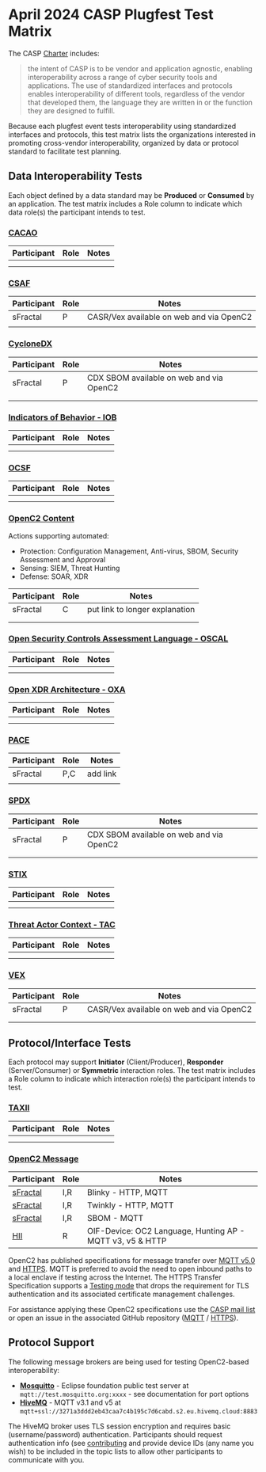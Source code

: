 # April 2024 CASP Plugfest Test Matrix

The CASP [Charter](../../CHARTER.md) includes:
> the intent of CASP is to be vendor and application agnostic,
enabling interoperability across a range of cyber security tools and applications.
The use of standardized interfaces and protocols enables interoperability of different tools,
regardless of the vendor that developed them, the language they are written in
or the function they are designed to fulfill.

Because each plugfest event tests interoperability using standardized interfaces and protocols,
this test matrix lists the organizations interested in promoting cross-vendor interoperability,
organized by data or protocol standard to facilitate test planning.

## Data Interoperability Tests

Each object defined by a data standard may be **Produced** or **Consumed** by an application.
The test matrix includes a Role column to indicate which data role(s) the participant intends
to test.

### [CACAO](https://www.oasis-open.org/committees/tc_home.php?wg_abbrev=cacao)

| Participant | Role | Notes |
|-------------|------|-------|
|             |      |       |
|             |      |       |

### [CSAF](https://www.oasis-open.org/committees/tc_home.php?wg_abbrev=csaf)

| Participant | Role | Notes |
|-------------|------|-------|
|  sFractal  |   P   |  CASR/Vex available on web and via OpenC2  |
|             |      |       |

### [CycloneDX](https://cyclonedx.org/specification/overview/)

| Participant | Role | Notes |
|-------------|------|-------|
|  sFractal  |   P   |  CDX SBOM available on web and via OpenC2  |
|             |      |       |
|             |      |       |

### [Indicators of Behavior - IOB](https://opencybersecurityalliance.org/iob/)

| Participant | Role | Notes |
|-------------|------|-------|
|             |      |       |
|             |      |       |

### [OCSF](https://github.com/ocsf/)

| Participant | Role | Notes |
|-------------|------|-------|
|             |      |       |
|             |      |       |

### [OpenC2 Content](https://www.oasis-open.org/committees/tc_home.php?wg_abbrev=openc2)
Actions supporting automated:
* Protection: Configuration Management, Anti-virus, SBOM, Security Assessment and Approval
* Sensing: SIEM, Threat Hunting
* Defense: SOAR, XDR

| Participant | Role | Notes |
|-------------|------|-------|
|  sFractal  |   C   |   put link to longer explanation  |
|             |      |       |
|             |      |       |

### [Open Security Controls Assessment Language - OSCAL](https://pages.nist.gov/OSCAL/)

| Participant | Role | Notes |
|-------------|------|-------|
|             |      |       |
|             |      |       |

### [Open XDR Architecture - OXA](https://github.com/opencybersecurityalliance/oxa)

| Participant | Role | Notes |
|-------------|------|-------|
|             |      |       |
|             |      |       |

### [PACE](https://github.com/opencybersecurityalliance/pace)

| Participant | Role | Notes |
|-------------|------|-------|
|  sFractal   | P,C  | add link |
|             |      |       |

### [SPDX](https://spdx.dev/)

| Participant | Role | Notes |
|-------------|------|-------|
|  sFractal  |   P   |  CDX SBOM available on web and via OpenC2  |
|             |      |       |
|             |      |       |

### [STIX](https://www.oasis-open.org/committees/tc_home.php?wg_abbrev=cti)

| Participant | Role | Notes |
|-------------|------|-------|
|             |      |       |
|             |      |       |

### [Threat Actor Context - TAC](https://www.oasis-open.org/committees/tc_home.php?wg_abbrev=tac)

| Participant | Role | Notes |
|-------------|------|-------|
|             |      |       |
|             |      |       |

### [VEX](https://github.com/openvex/spec)

| Participant | Role | Notes |
|-------------|------|-------|
|  sFractal  |   P   |  CASR/Vex available on web and via OpenC2  |
|             |      |       |
|             |      |       |

## Protocol/Interface Tests

Each protocol may support **Initiator** (Client/Producer), **Responder** (Server/Consumer)
or **Symmetric** interaction roles.  The test matrix includes a Role column to indicate
which interaction role(s) the participant intends to test.

### [TAXII](https://www.oasis-open.org/committees/tc_home.php?wg_abbrev=cti)

| Participant | Role | Notes |
|-------------|------|-------|
|             |      |       |
|             |      |       |

### [OpenC2 Message](https://www.oasis-open.org/committees/tc_home.php?wg_abbrev=openc2)

| Participant     | Role | Notes               |
|-----------------|------|---------------------|
| [sFractal](SweatEquity/sFractal/README.md) | I,R  | Blinky - HTTP, MQTT |
| [sFractal](SweatEquity/sFractal/README.md) | I,R  | Twinkly - HTTP, MQTT |
| [sFractal](SweatEquity/sFractal/README.md) | I,R  | SBOM - MQTT         |
| [HII](SweatEquity/HII/README.md) | R  | OIF-Device: OC2 Language, Hunting AP - MQTT v3, v5 & HTTP |

OpenC2 has published specifications for message transfer over [MQTT
v5.0](https://docs.oasis-open.org/openc2/transf-mqtt/v1.0/transf-mqtt-v1.0.html) and
[HTTPS](https://docs.oasis-open.org/openc2/open-impl-https/v1.1/cs01/open-impl-https-v1.1-cs01.html).
MQTT is preferred to avoid the need to open inbound paths to a local enclave if
testing across the Internet.  The HTTPS Transfer Specification supports a
[Testing mode](https://docs.oasis-open.org/openc2/open-impl-https/v1.1/cs01/open-impl-https-v1.1-cs01.html#421-testing-target-conformance-requirements)
that drops the requirement for TLS authentication and its associated certificate
management challenges.

For assistance applying these OpenC2 specifications use the [CASP mail
list](mailto:oca-casp@lists.oasis-open-projects.org) or open an issue in the
associated GitHub repository
([MQTT](https://github.com/oasis-tcs/openc2-transf-mqtt/issues) /
[HTTPS](https://github.com/oasis-tcs/openc2-impl-https/issues)).


## Protocol Support

The following message brokers are being used for testing OpenC2-based interoperability:
* [**Mosquitto**](https://test.mosquitto.org/) - Eclipse foundation public test server at
`mqtt://test.mosquitto.org:xxxx` - see documentation for port options
* [**HiveMQ**](https://www.hivemq.com/) - MQTT v3.1 and v5 at
`mqtt+ssl://3271a3ddd2eb43caa7c4b195c7d6cabd.s2.eu.hivemq.cloud:8883`

The HiveMQ broker uses TLS session encryption and requires basic (username/password)
authentication. Participants should request authentication info (see [contributing](../../CONTRIBUTING.md)
and provide device IDs (any name you wish) to be included in the topic lists to allow other participants to
communicate with you.
